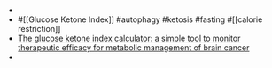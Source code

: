 -
- #[[Glucose Ketone Index]] #autophagy #ketosis #fasting #[[calorie restriction]]
- [The glucose ketone index calculator: a simple tool to monitor therapeutic efficacy for metabolic management of brain cancer](https://nutritionandmetabolism.biomedcentral.com/track/pdf/10.1186/s12986-015-0009-2.pdf)
-
